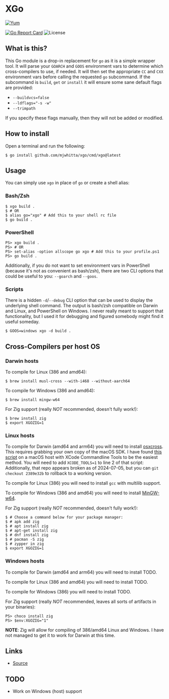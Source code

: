 # XGo

[![Yum](https://img.shields.io/badge/-Buy%20me%20a%20cookie-blue?labelColor=grey&logo=cookiecutter&style=for-the-badge)](https://www.buymeacoffee.com/mjwhitta)

[![Go Report Card](https://goreportcard.com/badge/github.com/mjwhitta/xgo?style=for-the-badge)](https://goreportcard.com/report/github.com/mjwhitta/xgo)
![License](https://img.shields.io/github/license/mjwhitta/xgo?style=for-the-badge)

## What is this?

This Go module is a drop-in replacement for `go` as it is a simple
wrapper tool. It will parse your `GOARCH` and `GOOS` environment vars
to determine which cross-compilers to use, if needed. It will then set
the appropriate `CC` and `CXX` environment vars before calling the
requested `go` subcommand. If the subcommand is `build`, `get` or
`install` it will ensure some sane default flags are provided:

- `--buildvcs=false`
- `--ldflags="-s -w"`
- `--trimpath`

If you specify these flags manually, then they will not be added or
modified.

## How to install

Open a terminal and run the following:

```
$ go install github.com/mjwhitta/xgo/cmd/xgo@latest
```

## Usage

You can simply use `xgo` in place of `go` or create a shell alias:

### Bash/Zsh

```
$ xgo build .
$ # OR
$ alias go="xgo" # Add this to your shell rc file
$ go build .
```

### PowerShell

```
PS> xgo build .
PS> # OR
PS> set-alias -option allscope go xgo # Add this to your profile.ps1
PS> go build .
```

Additionally, if you do not want to set environment vars in PowerShell
(because it's not as convenient as bash/zsh), there are two CLI
options that could be useful to you: `--goarch` and `--goos`.

### Scripts

There is a hidden `-d`/`--debug` CLI option that can be used to
display the underlying shell command. The output is bash/zsh
compatible on Darwin and Linux, and PowerShell on Windows. I never
really meant to support that functionality, but I used it for
debugging and figured somebody might find it useful someday.

```
$ GOOS=windows xgo -d build .
```

## Cross-Compilers per host OS

### Darwin hosts

To compile for Linux (386 and amd64):

```
$ brew install musl-cross --with-i468 --without-aarch64
```

To compile for Windows (386 and amd64):

```
$ brew install mingw-w64
```

For Zig support (really *NOT* recommended, doesn't fully work!):

```
$ brew install zig
$ export XGOZIG=1
```

### Linux hosts

To compile for Darwin (amd64 and arm64) you will need to install
[osxcross]. This requires grabbing your own copy of the macOS SDK. I
have found [this script][gen_sdk_package.sh] on a macOS host with
XCode Commandline Tools to be the easiest method. You will need to add
`XCODE_TOOLS=1` to line 2 of that script: Additionally, that repo
appears broken as of 2024-07-05, but you can `git checkout 2389e32b`
to rollback to a working version.

To compile for Linux (386) you will need to install `gcc` with
multilib support.

To compile for Windows (386 and amd64) you will need to install
[MinGW-w64].

For Zig support (really *NOT* recommended, doesn't fully work!):

```
$ # Choose a command below for your package manager:
$ # apk add zig
$ # apt install zig
$ # apt-get install zig
$ # dnf install zig
$ # pacman -S zig
$ # zypper in zig
$ export XGOZIG=1
```

### Windows hosts

To compile for Darwin (amd64 and arm64) you will need to install TODO.

To compile for Linux (386 and amd64) you will need to install TODO.

To compile for Windows (386) you will need to install TODO.

For Zig support (really *NOT* recommended, leaves all sorts of
artifacts in your binaries):

```
PS> choco install zig
PS> $env:XGOZIG="1"
```

**NOTE**: Zig will allow for compiling of 386/amd64 Linux and Windows.
I have not managed to get it to work for Darwin at this time.

## Links

- [Source](https://github.com/mjwhitta/xgo)

## TODO

- Work on Windows (host) support

[gen_sdk_package.sh]: https://github.com/tpoechtrager/osxcross/blob/master/tools/gen_sdk_package.sh
[MinGW-w64]: https://www.mingw-w64.org
[osxcross]: https://github.com/tpoechtrager/osxcross
